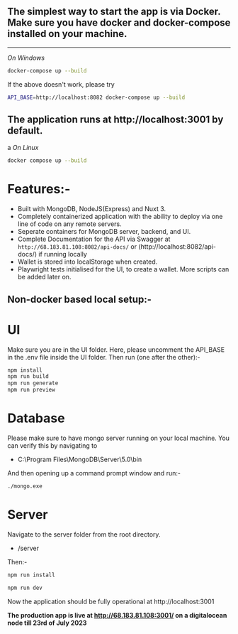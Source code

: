 ## The simplest way to start the app is via Docker. Make sure you have docker and docker-compose installed on your machine. 

----------------

*On Windows*

```bash
docker-compose up --build
```


If the above doesn't work, please try
```bash
API_BASE=http://localhost:8082 docker-compose up --build
```


## The application runs at http://localhost:3001 by default.

a
*On Linux*
```bash
docker compose up --build
```

# Features:-
- Built with MongoDB, NodeJS(Express) and Nuxt 3.
- Completely containerized application with the ability to deploy via one line of code on any remote servers.
- Seperate containers for MongoDB server, backend, and UI.
- Complete Documentation for the API via Swagger at `http://68.183.81.108:8082/api-docs/` or (http://localhost:8082/api-docs/) if running locally
- Wallet is stored into localStorage when created.
- Playwright tests initialised for the UI, to create a wallet. More scripts can be added later on.


## Non-docker based local setup:-

# UI
Make sure you are in the UI folder.
Here, please uncomment the API_BASE in the .env file inside the UI folder. Then run (one after the other):-

```bash
npm install
npm run build
npm run generate
npm run preview
```

# Database
Please make sure to have mongo server running on your local machine. 
You can verify this by navigating to
- C:\Program Files\MongoDB\Server\5.0\bin

And then opening up a command prompt window and run:-
```bash
./mongo.exe
```


# Server
Navigate to the server folder from the root directory.
- /server

Then:-
```bash
npm run install
```

```bash
npm run dev
```

Now the application should be fully operational at http://localhost:3001

**The production app is live at http://68.183.81.108:3001/ on a digitalocean node till 23rd of July 2023** 